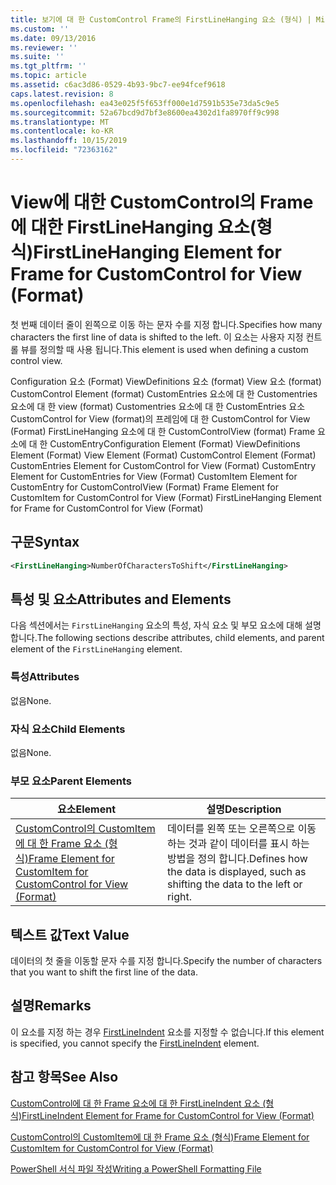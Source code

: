 ```yaml
---
title: 보기에 대 한 CustomControl Frame의 FirstLineHanging 요소 (형식) | Microsoft Docs
ms.custom: ''
ms.date: 09/13/2016
ms.reviewer: ''
ms.suite: ''
ms.tgt_pltfrm: ''
ms.topic: article
ms.assetid: c6ac3d86-0529-4b93-9bc7-ee94fcef9618
caps.latest.revision: 8
ms.openlocfilehash: ea43e025f5f653ff000e1d7591b535e73da5c9e5
ms.sourcegitcommit: 52a67bcd9d7bf3e8600ea4302d1fa8970ff9c998
ms.translationtype: MT
ms.contentlocale: ko-KR
ms.lasthandoff: 10/15/2019
ms.locfileid: "72363162"
---
```

# <a name="firstlinehanging-element-for-frame-for-customcontrol-for-view-format"></a><span data-ttu-id="33a5f-102">View에 대한 CustomControl의 Frame에 대한 FirstLineHanging 요소(형식)</span><span class="sxs-lookup"><span data-stu-id="33a5f-102">FirstLineHanging Element for Frame for CustomControl for View (Format)</span></span>

<span data-ttu-id="33a5f-103">첫 번째 데이터 줄이 왼쪽으로 이동 하는 문자 수를 지정 합니다.</span><span class="sxs-lookup"><span data-stu-id="33a5f-103">Specifies how many characters the first line of data is shifted to the left.</span></span> <span data-ttu-id="33a5f-104">이 요소는 사용자 지정 컨트롤 뷰를 정의할 때 사용 됩니다.</span><span class="sxs-lookup"><span data-stu-id="33a5f-104">This element is used when defining a custom control view.</span></span>

<span data-ttu-id="33a5f-105">Configuration 요소 (Format) ViewDefinitions 요소 (format) View 요소 (format) CustomControl Element (format) CustomEntries 요소에 대 한 Customentries 요소에 대 한 view (format) Customentries 요소에 대 한 CustomEntries 요소 CustomControl for View (format)의 프레임에 대 한 CustomControl for View (Format) FirstLineHanging 요소에 대 한 CustomControlView (format) Frame 요소에 대 한 CustomEntry</span><span class="sxs-lookup"><span data-stu-id="33a5f-105">Configuration Element (Format) ViewDefinitions Element (Format) View Element (Format) CustomControl Element (Format) CustomEntries Element for CustomControl for View (Format) CustomEntry Element for CustomEntries for View (Format) CustomItem Element for CustomEntry for CustomControlView (Format) Frame Element for CustomItem for CustomControl for View (Format) FirstLineHanging Element for Frame for CustomControl for View (Format)</span></span>

## <a name="syntax"></a><span data-ttu-id="33a5f-106">구문</span><span class="sxs-lookup"><span data-stu-id="33a5f-106">Syntax</span></span>

```xml
<FirstLineHanging>NumberOfCharactersToShift</FirstLineHanging>
```

## <a name="attributes-and-elements"></a><span data-ttu-id="33a5f-107">특성 및 요소</span><span class="sxs-lookup"><span data-stu-id="33a5f-107">Attributes and Elements</span></span>

<span data-ttu-id="33a5f-108">다음 섹션에서는 `FirstLineHanging` 요소의 특성, 자식 요소 및 부모 요소에 대해 설명 합니다.</span><span class="sxs-lookup"><span data-stu-id="33a5f-108">The following sections describe attributes, child elements, and parent element of the `FirstLineHanging` element.</span></span>

### <a name="attributes"></a><span data-ttu-id="33a5f-109">특성</span><span class="sxs-lookup"><span data-stu-id="33a5f-109">Attributes</span></span>

<span data-ttu-id="33a5f-110">없음</span><span class="sxs-lookup"><span data-stu-id="33a5f-110">None.</span></span>

### <a name="child-elements"></a><span data-ttu-id="33a5f-111">자식 요소</span><span class="sxs-lookup"><span data-stu-id="33a5f-111">Child Elements</span></span>

<span data-ttu-id="33a5f-112">없음</span><span class="sxs-lookup"><span data-stu-id="33a5f-112">None.</span></span>

### <a name="parent-elements"></a><span data-ttu-id="33a5f-113">부모 요소</span><span class="sxs-lookup"><span data-stu-id="33a5f-113">Parent Elements</span></span>

|<span data-ttu-id="33a5f-114">요소</span><span class="sxs-lookup"><span data-stu-id="33a5f-114">Element</span></span>|<span data-ttu-id="33a5f-115">설명</span><span class="sxs-lookup"><span data-stu-id="33a5f-115">Description</span></span>|
|-------------|-----------------|
|[<span data-ttu-id="33a5f-116">CustomControl의 CustomItem에 대 한 Frame 요소 (형식)</span><span class="sxs-lookup"><span data-stu-id="33a5f-116">Frame Element for CustomItem for CustomControl for View (Format)</span></span>](./frame-element-for-customitem-for-customcontrol-for-view-format.md)|<span data-ttu-id="33a5f-117">데이터를 왼쪽 또는 오른쪽으로 이동 하는 것과 같이 데이터를 표시 하는 방법을 정의 합니다.</span><span class="sxs-lookup"><span data-stu-id="33a5f-117">Defines how the data is displayed, such as shifting the data to the left or right.</span></span>|

## <a name="text-value"></a><span data-ttu-id="33a5f-118">텍스트 값</span><span class="sxs-lookup"><span data-stu-id="33a5f-118">Text Value</span></span>

<span data-ttu-id="33a5f-119">데이터의 첫 줄을 이동할 문자 수를 지정 합니다.</span><span class="sxs-lookup"><span data-stu-id="33a5f-119">Specify the number of characters that you want to shift the first line of the data.</span></span>

## <a name="remarks"></a><span data-ttu-id="33a5f-120">설명</span><span class="sxs-lookup"><span data-stu-id="33a5f-120">Remarks</span></span>

<span data-ttu-id="33a5f-121">이 요소를 지정 하는 경우 [FirstLineIndent](./firstlineindent-element-for-frame-for-customcontrol-for-view-format.md) 요소를 지정할 수 없습니다.</span><span class="sxs-lookup"><span data-stu-id="33a5f-121">If this element is specified, you cannot specify the [FirstLineIndent](./firstlineindent-element-for-frame-for-customcontrol-for-view-format.md) element.</span></span>

## <a name="see-also"></a><span data-ttu-id="33a5f-122">참고 항목</span><span class="sxs-lookup"><span data-stu-id="33a5f-122">See Also</span></span>

[<span data-ttu-id="33a5f-123">CustomControl에 대 한 Frame 요소에 대 한 FirstLineIndent 요소 (형식)</span><span class="sxs-lookup"><span data-stu-id="33a5f-123">FirstLineIndent Element for Frame for CustomControl for View (Format)</span></span>](./firstlineindent-element-for-frame-for-customcontrol-for-view-format.md)

[<span data-ttu-id="33a5f-124">CustomControl의 CustomItem에 대 한 Frame 요소 (형식)</span><span class="sxs-lookup"><span data-stu-id="33a5f-124">Frame Element for CustomItem for CustomControl for View (Format)</span></span>](./frame-element-for-customitem-for-customcontrol-for-view-format.md)

[<span data-ttu-id="33a5f-125">PowerShell 서식 파일 작성</span><span class="sxs-lookup"><span data-stu-id="33a5f-125">Writing a PowerShell Formatting File</span></span>](./writing-a-powershell-formatting-file.md)
